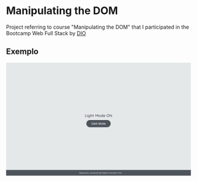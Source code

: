 # Manipulating the DOM

Project referring to course "Manipulating the DOM" that I participated in the Bootcamp Web Full Stack by [DIO](https://dio.me "Dio web Site") 

## Exemplo

![Exercício Dark Mode e Light Mode](./dark-mode-exercicio.gif)
